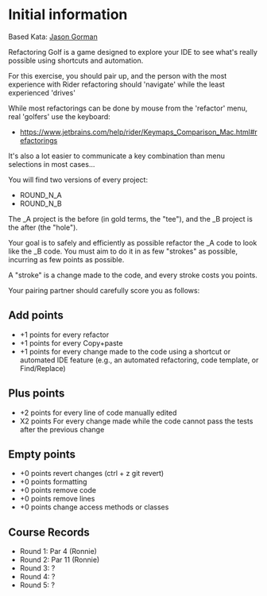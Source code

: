 # Initial information
Based Kata: 
[Jason Gorman](http://codemanship.co.uk/parlezuml/blog/?postid=1360)

Refactoring Golf is a game designed to explore your IDE to see what's really possible using shortcuts and automation.

For this exercise, you should pair up, and the person with the most experience with Rider refactoring should 'navigate' while the least experienced 'drives'

While most refactorings can be done by mouse from the 'refactor' menu, real 'golfers' use the keyboard:
- https://www.jetbrains.com/help/rider/Keymaps_Comparison_Mac.html#refactorings

It's also a lot easier to communicate a key combination than menu selections in most cases...

You will find two versions of every project:
- ROUND_N_A
- ROUND_N_B

The _A project is the before (in gold terms, the "tee"), and the _B project is the after (the "hole").

Your goal is to safely and efficiently as possible refactor the _A code to look like the _B code. You must aim to do it in as few "strokes" as possible, incurring as few points as possible.

A "stroke" is a change made to the code, and every stroke costs you points.

Your pairing partner should carefully score you as follows:

## Add points
- +1 points for every refactor
- +1 points for every Copy+paste
- +1 points for every change made to the code using a shortcut or automated IDE feature (e.g., an automated refactoring, code template, or Find/Replace)

## Plus points
- +2 points for every line of code manually edited
- X2 points For every change made while the code cannot pass the tests after the previous change

## Empty points
- +0 points revert changes (ctrl + z git revert)
- +0 points formatting
- +0 points remove code
- +0 points remove lines
- +0 points change access methods or classes

## Course Records
- Round 1: Par 4 (Ronnie)
- Round 2: Par 11 (Ronnie)
- Round 3: ?
- Round 4: ?
- Round 5: ?